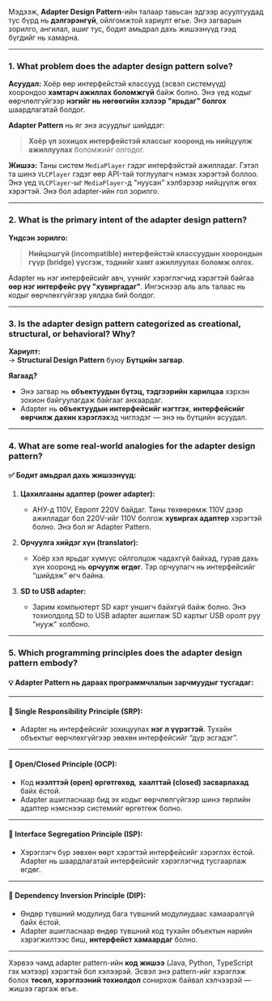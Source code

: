 Мэдээж, **Adapter Design Pattern**-ийн талаар тавьсан эдгээр асуултуудад тус бүрд нь **дэлгэрэнгүй**, ойлгомжтой хариулт өгье. Энэ загварын зорилго, ангилал, ашиг тус, бодит амьдрал дахь жишээнүүд гээд бүгдийг нь хамарна.

---

### **1. What problem does the adapter design pattern solve?**

**Асуудал:**
Хоёр өөр интерфейстэй классууд (эсвэл системүүд) хоорондоо **хамтарч ажиллах боломжгүй** байж болно. Энэ үед кодыг өөрчлөлгүйгээр **нэгийг нь нөгөөгийн хэлээр "ярьдаг" болгох** шаардлагатай болдог.

**Adapter Pattern** нь яг энэ асуудлыг шийддэг:

> **Хоёр үл зохицох интерфейстэй классыг хооронд нь нийцүүлж ажиллуулах** боломжийг олгодог.

**Жишээ:** Таны систем `MediaPlayer` гэдэг интерфэйстэй ажилладаг. Гэтэл та шинэ `VLCPlayer` гэдэг өөр API-тай тоглуулагч нэмэх хэрэгтэй боллоо. Энэ үед `VLCPlayer`-ыг `MediaPlayer`-д "нуусан" хэлбэрээр нийцүүлж өгөх хэрэгтэй. Энэ бол adapter-ийн гол зорилго.

---

### **2. What is the primary intent of the adapter design pattern?**

**Үндсэн зорилго:**

> **Нийцэшгүй (incompatible) интерфейстэй классуудын хоорондын гүүр (bridge) үүсгэж, тэднийг хамт ажиллуулах боломж олгох.**

Adapter нь нэг интерфейсийг авч, үүнийг хэрэглэгчид хэрэгтэй байгаа **өөр нэг интерфейс рүү "хувиргадаг"**. Ингэснээр аль аль талаас нь кодыг өөрчлөхгүйгээр уялдаа бий болдог.

---

### **3. Is the adapter design pattern categorized as creational, structural, or behavioral? Why?**

**Хариулт:**  
→ **Structural Design Pattern** буюу **Бүтцийн загвар**.

**Яагаад?**

- Энэ загвар нь **объектуудын бүтэц, тэдгээрийн харилцаа** хэрхэн зохион байгуулагдаж байгааг анхаардаг.
- Adapter нь **объектуудын интерфейсийг нэгтгэх**, **интерфейсийг өөрчилж дахин хэрэглэх**эд чиглэдэг — энэ нь бүтцийн асуудал.

---

### **4. What are some real-world analogies for the adapter design pattern?**

#### ✅ **Бодит амьдрал дахь жишээнүүд:**

1. **Цахилгааны адаптер (power adapter):**

   - АНУ-д 110V, Европт 220V байдаг. Таны төхөөрөмж 110V дээр ажилладаг бол 220V-ийг 110V болгож **хувиргах адаптер** хэрэгтэй болно. Энэ бол яг Adapter Pattern.

2. **Орчуулга хийдэг хүн (translator):**

   - Хоёр хэл ярьдаг хүмүүс ойлголцож чадахгүй байхад, гурав дахь хүн хооронд нь **орчуулж өгдөг**. Тэр орчуулагч нь интерфейсийг “шийдэж” өгч байна.

3. **SD to USB adapter:**
   - Зарим компьютерт SD карт уншигч байхгүй байж болно. Энэ тохиолдолд SD to USB adapter ашиглаж SD картыг USB оролт руу "нууж" холбоно.

---

### **5. Which programming principles does the adapter design pattern embody?**

#### 💡 Adapter Pattern нь дараах **программчлалын зарчмуудыг** тусгадаг:

---

#### 🔹 **Single Responsibility Principle (SRP):**

- Adapter нь интерфейсийг зохицуулах **нэг л үүрэгтэй**. Тухайн объектыг өөрчлөхгүйгээр зөвхөн интерфейсийг “дүр эсгэдэг”.

---

#### 🔹 **Open/Closed Principle (OCP):**

- Код **нээлттэй (open) өргөтгөхөд**, **хаалттай (closed) засварлахад** байх ёстой.
- Adapter ашигласнаар бид эх кодыг өөрчлөлгүйгээр шинэ төрлийн адаптер нэмснээр системийг өргөтгөж болно.

---

#### 🔹 **Interface Segregation Principle (ISP):**

- Хэрэглэгч бүр зөвхөн өөрт хэрэгтэй интерфейсийг хэрэглэх ёстой. Adapter нь шаардлагатай интерфейсийг хэрэглэгчид тусгаарлаж өгдөг.

---

#### 🔹 **Dependency Inversion Principle (DIP):**

- Өндөр түвшний модулиуд бага түвшний модулиудаас хамааралгүй байх ёстой.
- Adapter ашигласнаар өндөр түвшний код тухайн объектын нарийн хэрэгжилтээс биш, **интерфейст хамаардаг** болно.

---

Хэрвээ чамд adapter pattern-ийн **код жишээ** (Java, Python, TypeScript гэх мэтээр) хэрэгтэй бол хэлээрэй. Эсвэл энэ pattern-ийг хэрэглэж болох **төсөл, хэрэглээний тохиолдол** сонирхож байвал хэлчээрэй — жишээ гаргаж өгье.
